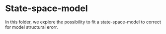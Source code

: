 # State-space-model 

In this folder, we explore the possibility to fit a state-space-model to correct for model structural erorr.
